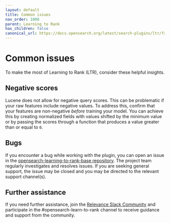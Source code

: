 ```yaml
---
layout: default
title: Common issues
nav_order: 1000
parent: Learning to Rank
has_children: false
canonical_url: https://docs.opensearch.org/latest/search-plugins/ltr/faq/
---
```


# Common issues

To make the most of Learning to Rank (LTR), consider these helpful insights.

## Negative scores

Lucene does not allow for negative query scores. This can be problematic if your raw features include negative values. To address this, confirm that your features are non-negative _before_ training your model. You can achieve this by creating normalized fields with values shifted by the minimum value or by passing the scores through a function that produces a value greater than or equal to `0`.

## Bugs

If you encounter a bug while working with the plugin, you can open an issue in the [opensearch-learning-to-rank-base repository](https://github.com/opensearch-project/opensearch-learning-to-rank-base/issues). The project team regularly investigates and resolves issues. If you are seeking general support, the issue may be closed and you may be directed to the relevant support channel(s).

## Further assistance

If you need further assistance, join the [Relevance Slack Community](https://opensourceconnections.com/slack) and participate in the #opensearch-learn-to-rank channel to receive guidance and support from the community.

